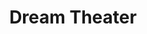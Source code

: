 ---
title: "Dream Theater"
summary: "American progressive metal band, formed in Boston, Massachusetts, USA in 1985."
image: "dream-theater.jpg"
apple_music_artist_url: "https://music.apple.com/gb/artist/dream-theater/730091"
---